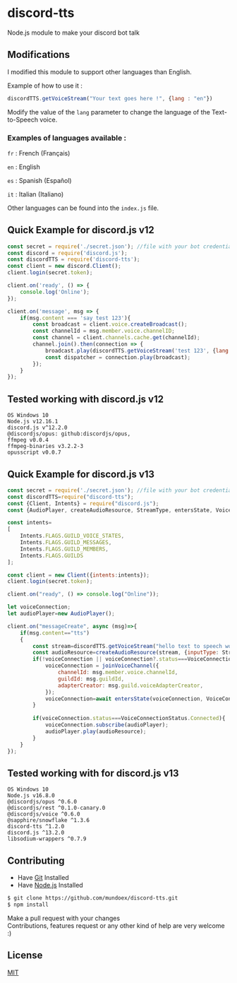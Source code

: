 # discord-tts
Node.js module to make your discord bot talk

## Modifications

I modified this module to support other languages than English.

Example of how to use it : 
```js
discordTTS.getVoiceStream("Your text goes here !", {lang : "en"})
```

Modify the value of the `lang` parameter to change the language of the Text-to-Speech voice.

### Examples of languages available : 

`fr` : French (Français)

`en` : English

`es` : Spanish (Español)

`it` : Italian (Italiano)

Other languages can be found into the `index.js` file.

## Quick Example for discord.js v12
```js
const secret = require('./secret.json'); //file with your bot credentials/token/etc
const discord = require('discord.js');
const discordTTS = require('discord-tts');
const client = new discord.Client();
client.login(secret.token);

client.on('ready', () => {
    console.log('Online');
});

client.on('message', msg => {
    if(msg.content === 'say test 123'){
        const broadcast = client.voice.createBroadcast();
        const channelId = msg.member.voice.channelID;
        const channel = client.channels.cache.get(channelId);
        channel.join().then(connection => {
            broadcast.play(discordTTS.getVoiceStream('test 123', {lang : "en"}));
            const dispatcher = connection.play(broadcast);
        });
    }
});
```
## Tested working with discord.js v12
    OS Windows 10
    Node.js v12.16.1
    discord.js v^12.2.0
    @discordjs/opus: github:discordjs/opus,
    ffmpeg v0.0.4
    ffmpeg-binaries v3.2.2-3
    opusscript v0.0.7

## Quick Example for discord.js v13
```js
const secret = require('./secret.json'); //file with your bot credentials/token/etc
const discordTTS=require("discord-tts");
const {Client, Intents} = require("discord.js");
const {AudioPlayer, createAudioResource, StreamType, entersState, VoiceConnectionStatus, joinVoiceChannel} = require("@discordjs/voice");

const intents=
[
    Intents.FLAGS.GUILD_VOICE_STATES,
    Intents.FLAGS.GUILD_MESSAGES,
    Intents.FLAGS.GUILD_MEMBERS,
    Intents.FLAGS.GUILDS
];

const client = new Client({intents:intents});
client.login(secret.token);

client.on("ready", () => console.log("Online"));

let voiceConnection;
let audioPlayer=new AudioPlayer();

client.on("messageCreate", async (msg)=>{
    if(msg.content=="tts")
    {
        const stream=discordTTS.getVoiceStream("hello text to speech world", {lang : "en"});
        const audioResource=createAudioResource(stream, {inputType: StreamType.Arbitrary, inlineVolume:true});
        if(!voiceConnection || voiceConnection?.status===VoiceConnectionStatus.Disconnected){
            voiceConnection = joinVoiceChannel({
                channelId: msg.member.voice.channelId,
                guildId: msg.guildId,
                adapterCreator: msg.guild.voiceAdapterCreator,
            });
            voiceConnection=await entersState(voiceConnection, VoiceConnectionStatus.Connecting, 5_000);
        }
        
        if(voiceConnection.status===VoiceConnectionStatus.Connected){
            voiceConnection.subscribe(audioPlayer);
            audioPlayer.play(audioResource);
        }
    }
});
```
## Tested working with for discord.js v13
    OS Windows 10
    Node.js v16.8.0
    @discordjs/opus ^0.6.0
    @discordjs/rest ^0.1.0-canary.0
    @discordjs/voice ^0.6.0
    @sapphire/snowflake ^1.3.6
    discord-tts ^1.2.0
    discord.js ^13.2.0
    libsodium-wrappers ^0.7.9

## Contributing
- Have [Git](https://git-scm.com/) Installed
- Have [Node.js](https://nodejs.org/en/) Installed

```bash
$ git clone https://github.com/mundoex/discord-tts.git
$ npm install
```
Make a pull request with your changes <br>
Contributions, features request or any other kind of help are very welcome :)

## License
[MIT](LICENSE)
